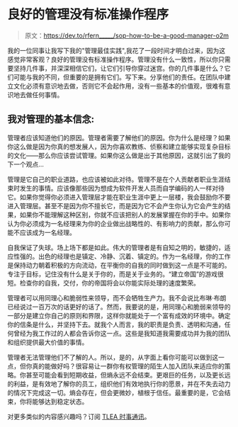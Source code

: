 # 良好的管理没有标准操作程序

> 原文：<https://dev.to/rfern_____/sop-how-to-be-a-good-manager-o2m>

我的一位同事让我写下我的"管理最佳实践",我花了一段时间才明白过来，因为这感觉非常客观？良好的管理没有标准操作程序。管理没有什么一致性，所以你只需要坚持几件事，并深深相信它们，让它们引导你穿过迷宫。你的几件事是什么？它们可能与我的不同，但重要的是拥有它们。写下来。分享他们的责任。在团队中建立文化必须有意识地去做，否则它不会起作用，没有一些基本的价值观，很难有意识地去做任何事情。

## 我对管理的基本信念:

管理者应该知道他们的原因。管理者需要了解他们的原因。你为什么是经理？如果你这么做是因为你真的想发展人，因为你喜欢教练、侦察和建立能够实现复杂目标的文化——那么你应该尝试管理。如果你这么做是出于其他原因，这就引出了我的下一个观点...

管理是它自己的职业道路，也应该被如此对待。管理不是在个人贡献者职业生涯结束时发生的事情。应该像那些因为想成为软件开发人员而自学编码的人一样对待它。如果你觉得你必须进入管理层才能在职业生涯中更上一层楼，我会鼓励你不要进入管理层。甚至不是因为你不擅长它，而是因为它不会产生你认为它会产生的结果，如果你不能理解这种区别，你就不应该把别人的发展掌握在你的手中。如果你认为你必须成为一名经理来为你的企业做出战略性的、有影响力的贡献，那么你可能不应该成为一名经理。

自我保证了失球。场上场下都是如此。伟大的管理者是有自知之明的，敏捷的，适应性强的。出色的经理也是镇定、冷静、沉着、镇定的。作为一名经理，你的工作是保持动力朝着积极的方向流动，在平衡你的自我的同时做到这一点是不可能的。专注于目标，记住没有什么是关于你的，而是关于业务的。“建立帝国”的游戏很短。检查你的自我，交付，你的帝国将会以你能实际处理的速度繁荣。

管理者可以用同理心和脆弱性来领导，而不会牺牲生产力。我不会说比布琳·布朗已经说过一百万次的话更好的话了。然而，我要说的是，用同理心和脆弱来领导的一部分是建立你自己的原则和界限，这样你就能处于一个富有成效的环境中。确定你的信条是什么，并坚持下去。就我个人而言，我的职责是负责、透明和沟通，任何曾经为我工作过的人都会告诉你这一点。这些是我知道我需要成功并为我的团队和组织提供最大价值的事情。

管理者无法管理他们不了解的人。所以，是的，从字面上看你可能可以做到这一点，但你真的能做好吗？很容易让一群你有权管理的陌生人加入团队来适应你的策略。你甚至可能会看到短期收益，但熵永远不会结束。更艰巨的任务，以及更长远的利益，是有效地了解你的员工，组织他们有效地执行你的愿景，并在不失去动力的情况下完成这一切。熵会存在，但会更微妙，植根于信任。最重要的是，它会结束，你将能够达到稳定状态。

对更多类似的内容感兴趣吗？订阅 [TLEA 时事通讯](http://tlea.substack.com)。
